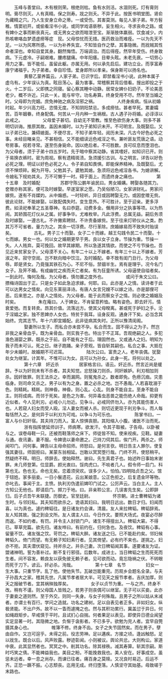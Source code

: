 <!-- { "loadSidebar": true } -->
　　玉峰与善堂曰。木有根则荣。根绝则枯。鱼有水则活。水涸则死。灯有膏则明。膏尽则灭。人有真精。保之则寿。戕之则夭。不异于此。按医书明堂图。肾俞为藏精之穴。乃人生安身立命之蒂。一或受伤。其害莫测。每见人家子弟。年方髫稚。情窦初开。或偷看淫书小说。或同学戏语亵秽。妄生相火。寻求丧命之路。或有婢仆之事而断丧真元。或无男女之欲而暗泄至宝。渐渐肢体羸弱。饮食减少。内热咳嗽咯血梦遗虚痨等症　现。父母惊忧而无措。医药救治而难痊。一以为先天不足。一以为风寒所感。一以为补养失宜。不知皆自作之孽。其事隐微。而戕贼其性命者深也。幸知自爱其身。翻然悔悟。万端调治。而后得痊。然早年受伤。终身致病。下元虚冷。子嗣艰难。腰疼腿痛。中年阳痿。目晕头眩。未老先衰。一切劳心用力之事。皆不能任。虽留此躯。亦属无用。何以承先启后。建功立业。而享富寿康宁诸福乎。为子弟者。幸自珍惜。爱身即所以孝亲。保身斯可以扬名也。 
　　
　　黄藜乙蒙养篇云。人家子弟。已识字后。即禁看淫书小说。此种本属子虚乌有。少年误认为真。眩目荡心。最为害事。常稽察其背后借看。搜出即投之于火。十二岁后。父即携之同寝。留心察其睡中动静。居常女婢仆妇奶子。不论美恶老少。概不许近。只此一关。能与牢守。功名寿算。终身受用不尽。然年至当婚之时。父母即为完姻。庶免神驰之病及淫邪之祸。 
　　
　　人终身疾病。恒从初婚时起。年少兴高力旺。恣情无度。不知阴阳禁忌。多成痨怯。甚者早死。累妻孀苦。百年姻眷。终身配偶。何苦从一月内种一生祸根。古人遇子孙将婚。必谆谆以此戒之。 
　　
　　父母爱子甚切。自幼无不管教。惟至色欲伤身大事。则多不甚明切训诲。推原其故。盖因未婚时。以为子弟知识未开。不可明言。及既娶后。又以子弟已壮。兼碍媳面。不便尽言。不知子弟年轻。阅历未深。凡古今好色必死之事。未经目睹亲见。不甚相信。又不能细读远色戒淫之书。兼听匪友荒唐之语。动夸房事。视若寻常。遂至伤身毙命。因以绝后者。不可胜数。良可叹息而堕泪也。为父母者。须于子弟十四五岁时。先于暗中察其动静。省其嗜好。如知识已开。则于易换衣裤时。密为周视。察有遗精斑渍。急须援引古训。与之明言。详告以好色必死之理。明证以好色必死之人。令子弟自知畏惧。即能保养精神。及既娶后。尤须不惮烦碎。婉为开导。父勉其子。婆勉其媳。急须将远色戒淫各书。为媳讲解。令媳私下规劝其夫。万不可懒于一时。碍于面上。而遗终身之痛也。 
　　
　　第十五章　及时婚配 
　　
　　苏郡守陈公鹏年谕民曰。男女婚媾。聘娶各随其力。奁赠亦称其家。便可及时嫁娶。早遂室家之愿。乃吴俗陋习。女家讲财礼。男家问嫁赀。遂有不肖媒妁。从中煽惑。一时轻听。异日或因聘娶无力。或因奁赠无赀。彼此论财。不能嫁娶。以致配偶失时。变生意外。不可胜计。至于迎亲。更多浮费。如渎祀奉革之五圣尊神。名曰恭筵。动费多金。僭用非分之执事等项。以为热闹。其轿围花灯仪从之属。好事争华。尤难枚举。凡此浮费。总属无益。嗣后务须及时嫁娶。一遵古礼。不许撖索聘财。不许责备嫁赀。至于往来灯轿仪从之类。酌其万不可省者。量力为之。其余一切浮费。尽行革除。庶婚嫁易而不致失时贻误矣。 
　　
　　古礼。男子三十而娶。女子二十而嫁。越王勾践令民二十而娶。十七而嫁。男女一也。何以女之婚期更早于男。良以女子立身。节操为重。节操一失。人人贱弃。莫可挽回。故早其嫁期。所以急遂其情欲。而使之不亏节操也。吾见近来贫家女子。父母漠不关心。有年二十以上不嫁者。有年三十以上不嫁者。芳淑之年。寂守空闺。岂不默向暗中饮泣。及时婚配。幸不致有闺门丑行。为父母辱。即是贤女。乃竟强其铁石为心。不尼不俗。禁锢半生。焉有是理乎。况今名门女子。及笄不婚。有成幽忧之疾而夭亡者矣。有为狂童所诱。父母逼使自缢者矣。一到此时。悔何及哉。为父母者。慎勿置之度外也。 
　　
　　或问于朱文公曰。摽梅诗固出于正。只是女子如此急迫求嫁。何耶。曰。此亦是人之情。读诗者于此可以达男女之情矣。向见东莱丽泽诗。有唐人女言兄嫂不以嫁之诗。亦是鄙俚可恶。后来思之。亦是人之情处。为父母者。能于此而察女子之情。则必使之婚姻及时矣。 
　　
　　朱在庵曰。人于婢女。不肯留意矜恤。略有姿色。即去奸污。情衰爱弛。而复转卖。昂其价值。流落远方。使其父母暌离。甚或死于妒妇之手。沦于淫娼之家。独不思婢亦人女也。特贫于我耳。设身反观。通身汗下矣。必当念其始终。完其志节。年十六即宜婚配。此非徒病其失时。正所以豫清闺阁。 
　　
　　娶妻所以生子。而私合亦未尝不孕。私合而生。固不得认之为子。然岂非我之亲骨血乎。既为亲骨血。则实我子也。特出于不正耳。吾观绝嗣之人。多犯渔色溺婴之罪。既杀之于前。自不能有之于后。理固然也。又或通人之妇。明知为我子而未可认。死之日。继子跑踊。亲子旁观。皆自斩其嗣也。私合之事。大抵在年少未婚时。故婚期不可迟耳。 
　　
　　陆次公曰。富贵之人。老年丧偶。犹娶处女为继室。计其年。不惟可以为女。且可以为孙女。此身一死。将何以处之。 
　　
　　第十六章　奸近杀 
　　
　　居家格言曰。语云。奸近杀。然言近尚是缓辞。予以为奸则未有不杀者。其夫知觉。忿怒操刀则杀。同奸嫉妒。利刃相加则杀。因奸致罪。则王法杀之。幸而漏网。则冤鬼杀之。数者即免。色痨沉痼。灾患临身。则司命又杀之。男子以有为之身。置之必杀之地。岂不愚哉。’人若喜耽溺于色。则精耗。精耗。则神昏。神昏。则心乱。心乱。则身不能自主。至身不能自主。则将成病。而邻于死矣。是色之为害。何异毒虫恶兽之能伤绝人命哉。抑更有近似者。今人见利刃。必戒小儿勿近。见争斗。必戒同侪勿入。亦为其能伤害人也。人若窥人妇女而受人殴。淫人妻女而被人杀。则切近更现于利刃争斗。而人每每恬然入之。是何异于以利刃为可戏。以争斗为可乐也。 
　　
　　陈掌书曰。一富人与仆妇奸宿。其夫持刀而入。富人惊惧丧胆。其阳缩入小腹。诸医不治而死。 
　　
　　浙有指挥使延师训子。师病寒。欲发汗。令其子取被。子告母。以卧被与之。误卷母鞋一只。还被而鞋落师之床下。师徒皆不知。使来视疾。见鞋。疑妻与通。夜讯妻。妻不服。令婢诡以妻命邀之。己持刀伺其后。俟门开。两杀之。师闻叩门。问何事。婢告以主母命招师。师怒曰。是何言欤。明日告主人罪尔。使复强其妻往。师固拒曰。某蒙东翁相延。岂敢以冥冥堕行哉。门终不开。使怒稍平。然疑终不释。明日。师辞去。使始释然。谢曰。先生真君子也。始述昨日事始末谢罪。未几师登第。位显爵。颜光衷曰。馁肉虎口。不啖者几人。假令师一启门。科第也无。色也无。命也无矣。恋着须臾欢。误多少人。怕怕。’四明陆贞吾之父。馆于钮姓。家多丽妾。一日小鬟遗花。云出某娘意。公正色拒之。后复遗金环等物。亦叱去。事闻于主。主愤。执利刃伪遣前婢叩门试之。公厉声云。当白主人。主人方知公无他也。即请启门。掷刀于地。曰。非亲聆公言。几误害先生矣。公即辞归。后子贞吾午未联捷。历御史。官至廷尉。 
　　
　　怀宗朝。进士曹稗韬为诸生时。与邻妇私。其夫知而欲杀之。诡语其妇曰。我明日远出。数日才归。妇闻而喜。以为真也。遽约稗韬往。是日诸友约会课。清晨。友人来拉稗韬。稗韬辞焉。友人知其故。强之到会文所。友人谓主人曰。今日作文。要照大场式。夜宴必尽醉而返。不如约者。有罚。并令主人封锁门户。诸生不得擅出入。稗韬大窘。不得已。草草完篇。欲先归。诸友哗曰。有前约在。归何急也。及夜饮。稗韬有心事。留量不饮。诸友强之饮。苛罚之。稗韬大醉。诸友送之归。已不能赴约矣。邻妇候稗韬久。倚门而望。有无赖子知妇素行者。见其倚望。必有约不来也。遂挑之。妇亦不拒。其夫潜伏窥见。持斧杀之。并杀己妻。次日稗韬闻其事。遂要诸友为证。盟诸神明。誓为善补过。断不复行邪径。后数年。成进士。当日稗韬之生而死死而生者。间不容发。赖良友以获免彼无赖子者。见可欲而动。竟忘隐祸之伏。不转眼而死于刀下。谚云。奸必杀。洵哉。 
　　
　　第十七章　名节 
　　
　　妇女一生大事。只重节字。乱了他。使他失节。瓦破岂能重完。历观乡会题名全录。与夫子孙昌大之家。稽其先世。凡属节孝者居大半。可见天之报节孝者。吉庆加厚。则天之报破节者。宜其祸殃独厚矣。 
　　
　　女子以贞节为重。一与之齐。终身不改。稍有不谨。则父母国人皆贱之。若男子则丧偶可以继室。无子可以买妾。此亦于妻妾之道则然。至于外交。则同一失身。与女子何殊哉。且男子之所以姑从末减者。亦谓士有百行。学问之造就。功名之建树。足以自表见者正多。非如妇女。纵极贤能。不出户外。故不以一眚而遽掩之也。然与其积功累行。冀盖愆于异日。何如绳趋矩步。早戒慎于平时。且试扪心自揣。何者果足以表见。即使异日德业闻望实足显著一时。其隐微之地。负惭于衾影者。不已多乎。欲勉为完人者。宜早自筦摄其身心也。 
　　
　　帷簿不修。终身不齿。女子之失节固然矣。而在男子。孽由自作。又岂可逭乎。未得之前。役志劳神。足以遘疾。方接之顷。逢凶触怒。足以戕生。既合以后。风声败露。秽迹彰闻。小则被议。舆论共忿。大则构讼。家道中衰。此其显然者也。冥冥之中。削其功名。除其禄秩。减其寿算。斩其宗嗣。斯时巧笑之倩。不能裨益我也。美目之盼。不能挽救我也。美人安在。好事成空。虽惩未远者。幸一息之尚存。而谏已往者。痛百身之莫赎。又况良时易迈。后运不齐。正恐一蹶不振。心志颓丧。迄用无成。终归堕落。人慎坚守其始基。毋致嗟于末路也。 
　　
